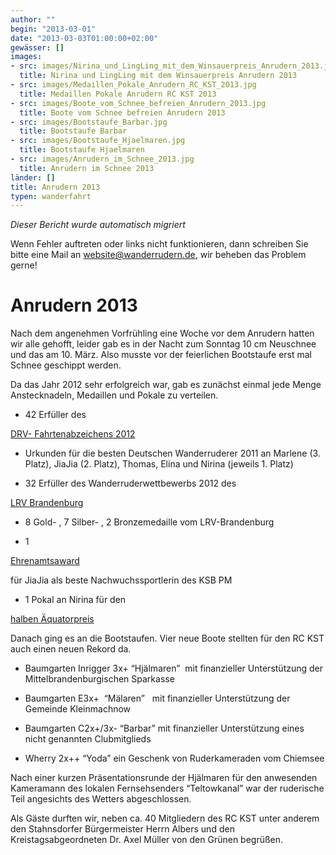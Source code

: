 ```yaml
---
author: ""
begin: "2013-03-01"
date: "2013-03-03T01:00:00+02:00"
gewässer: []
images:
- src: images/Nirina_und_LingLing_mit_dem_Winsauerpreis_Anrudern_2013.jpg
  title: Nirina und LingLing mit dem Winsauerpreis Anrudern 2013
- src: images/Medaillen_Pokale_Anrudern_RC_KST_2013.jpg
  title: Medaillen Pokale Anrudern RC KST 2013
- src: images/Boote_vom_Schnee_befreien_Anrudern_2013.jpg
  title: Boote vom Schnee befreien Anrudern 2013
- src: images/Bootstaufe_Barbar.jpg
  title: Bootstaufe Barbar
- src: images/Bootstaufe_Hjaelmaren.jpg
  title: Bootstaufe Hjaelmaren
- src: images/Anrudern_im_Schnee_2013.jpg
  title: Anrudern im Schnee 2013
länder: []
title: Anrudern 2013
typen: wanderfahrt
---
```



*Dieser Bericht wurde automatisch migriert*

Wenn Fehler auftreten oder links nicht funktionieren, dann schreiben Sie bitte eine Mail an website@wanderrudern.de, wir beheben das Problem gerne!



# Anrudern 2013


Nach dem angenehmen Vorfrühling eine Woche vor dem Anrudern hatten wir alle gehofft, leider gab es in der Nacht zum Sonntag 10 cm Neuschnee und das am 10. März. Also musste vor der feierlichen Bootstaufe erst mal Schnee geschippt werden.

Da das Jahr 2012 sehr erfolgreich war, gab es zunächst einmal jede Menge Anstecknadeln, Medaillen und Pokale zu verteilen.

- 42 Erfüller des

[DRV- Fahrtenabzeichens 2012](/berichte/2013/deutscher_wettbewerb_2012)

- Urkunden für die besten Deutschen Wanderruderer 2011 an Marlene (3. Platz), JiaJia (2. Platz), Thomas, Elina und Nirina (jeweils 1. Platz)

- 32 Erfüller des Wanderruderwettbewerbs 2012 des

[LRV Brandenburg](/berichte/2013/brandenburg_2012)

- 8 Gold- , 7 Silber- , 2 Bronzemedaille vom LRV-Brandenburg

- 1

[Ehrenamtsaward](/berichte/2013/ehrenamtsaward_2012)

für JiaJia als beste Nachwuchssportlerin des KSB PM

- 1 Pokal an Nirina für den

[halben Äquatorpreis](/berichte/2013/nirina_halber_aequatorpreis_20)

Danach ging es an die Bootstaufen. Vier neue Boote stellten für den RC KST auch einen neuen Rekord da.

- Baumgarten Inrigger 3x+ “Hjälmaren”  mit finanzieller Unterstützung der Mittelbrandenburgischen Sparkasse

- Baumgarten E3x+  “Mälaren”   mit finanzieller Unterstützung der Gemeinde Kleinmachnow

- Baumgarten C2x+/3x- “Barbar” mit finanzieller Unterstützung eines nicht genannten Clubmitglieds

- Wherry 2x++ “Yoda” ein Geschenk von Ruderkameraden vom Chiemsee

Nach einer kurzen Präsentationsrunde der Hjälmaren für den anwesenden Kameramann des lokalen Fernsehsenders “Teltowkanal” war der ruderische Teil angesichts des Wetters abgeschlossen.

Als Gäste durften wir, neben ca. 40 Mitgliedern des RC KST unter anderem den Stahnsdorfer Bürgermeister Herrn Albers und den Kreistagsabgeordneten Dr. Axel Müller von den Grünen begrüßen.
